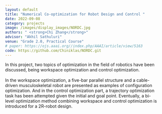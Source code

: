 ```yaml
---
layout: default
title: "Numerical Co-optimization for Robot Design and Control "
date: 2022-09-08
category: projects
image: /images/display_images/NORDC.jpg
authors: " <strong>Chi Zhang</strong>"
advisor: "Akhil Sathuluri"
venue: "Grade 2.0, Practical Course"
# paper: https://ojs.aaai.org//index.php/AAAI/article/view/5163
code: https://github.com/Chiniklas/NORDC.git
---
```

In this project, two topics of optimization in the field of robotics have been discussed, being workspace optimization and control optimization.<br><br>In the workspace optimization, a five-bar parallel structure and a cable-driven musculoskeletal robot are presented as examples of configuration optimization. And in the control optimization part, a trajectory optimization task has been attempted given the initial and goal point. Eventually, a bi-level optimization method combining workspace and control optimization is introduced for a 2R-robot design.<br><br>

